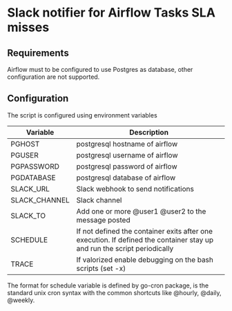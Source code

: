# Slack notifier for Airflow Tasks SLA misses

## Requirements

Airflow must to be configured to use Postgres as database, other
configuration are not supported.

## Configuration

The script is configured using environment variables

| Variable     |  Description   | 
|--------------|----------------|
| PGHOST       | postgresql hostname of airflow
| PGUSER       | postgresql username of airflow
| PGPASSWORD   | postgresql password of airflow
| PGDATABASE   | postgresql database of airflow
| SLACK_URL    | Slack webhook to send notifications
| SLACK_CHANNEL| Slack channel
| SLACK_TO     | Add one or more @user1 @user2 to the message posted
| SCHEDULE     | If not defined the container exits after one execution. If defined the container stay up and run the script periodically
| TRACE        | If valorized enable debugging on the bash scripts (set -x)

The format for schedule variable is defined by go-cron package, is the standard unix cron syntax
with the common shortcuts like @hourly, @daily, @weekly.


